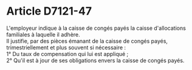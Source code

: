 # Article D7121-47

  
L'employeur indique à la caisse de congés payés la caisse d'allocations familiales à laquelle il adhère.   
Il justifie, par des pièces émanant de la caisse de congés payés, trimestriellement et plus souvent si nécessaire :   
1° Du taux de compensation qui lui est appliqué ;   
2° Qu'il est à jour de ses obligations envers la caisse de congés payés.